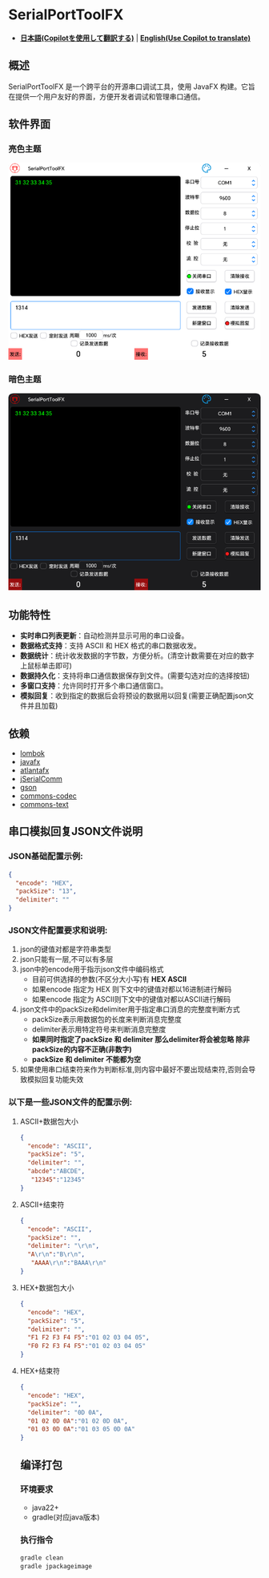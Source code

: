 # SerialPortToolFX

- [**日本語(Copilotを使用して翻訳する)**](README_JP.md) | [**English(Use Copilot to translate)**](README_EN.md)

## 概述

SerialPortToolFX 是一个跨平台的开源串口调试工具，使用 JavaFX 构建。它旨在提供一个用户友好的界面，方便开发者调试和管理串口通信。

## 软件界面

### 亮色主题

![light](img/light.png)

### 暗色主题

![daek](img/dark.png)

## 功能特性

- **实时串口列表更新**：自动检测并显示可用的串口设备。
- **数据格式支持**：支持 ASCII 和 HEX 格式的串口数据收发。
- **数据统计**：统计收发数据的字节数，方便分析。(清空计数需要在对应的数字上鼠标单击即可)
- **数据持久化**：支持将串口通信数据保存到文件。(需要勾选对应的选择按钮)
- **多窗口支持**：允许同时打开多个串口通信窗口。
- **模拟回复**：收到指定的数据后会将预设的数据用以回复(需要正确配置json文件并且加载)

## 依赖

- [lombok](https://github.com/projectlombok/lombok)
- [javafx](https://github.com/openjdk/jfx)
- [atlantafx](https://github.com/mkpaz/atlantafx)
- [jSerialComm](https://github.com/Fazecast/jSerialComm)
- [gson](https://github.com/google/gson)
- [commons-codec](https://github.com/apache/commons-codec)
- [commons-text](https://github.com/apache/commons-text)

## 串口模拟回复JSON文件说明

### JSON基础配置示例:

```json
{
  "encode": "HEX",
  "packSize": "13",
  "delimiter": ""
}
```

### JSON文件配置要求和说明:

1. json的键值对都是字符串类型
2. json只能有一层,不可以有多层
3. json中的encode用于指示json文件中编码格式
    - 目前可供选择的参数(不区分大小写)有 **HEX  ASCII**
    - 如果encode 指定为  HEX  则下文中的键值对都以16进制进行解码
    - 如果encode 指定为  ASCII则下文中的键值对都以ASCII进行解码
4. json文件中的packSize和delimiter用于指定串口消息的完整度判断方式
    - packSize表示用数据包的长度来判断消息完整度
    - delimiter表示用特定符号来判断消息完整度
    - **如果同时指定了packSize 和 delimiter  那么delimiter将会被忽略 除非 packSize的内容不正确(非数字)**
    - **packSize 和 delimiter 不能都为空**
5. 如果使用串口结束符来作为判断标准,则内容中最好不要出现结束符,否则会导致模拟回复功能失效

### 以下是一些JSON文件的配置示例:

1. ASCII+数据包大小

   ```json
   {
     "encode": "ASCII",
     "packSize": "5",
     "delimiter": "",
     "abcde":"ABCDE",
      "12345":"12345"
   }
   ```

2. ASCII+结束符

   ```json
   {
     "encode": "ASCII",
     "packSize": "",
     "delimiter": "\r\n",
     "A\r\n":"B\r\n",
      "AAAA\r\n":"BAAA\r\n"
   }
   ```

3. HEX+数据包大小

   ```json
   {
     "encode": "HEX",
     "packSize": "5",
     "delimiter": "",
     "F1 F2 F3 F4 F5":"01 02 03 04 05",
     "F0 F2 F3 F4 F5":"01 02 03 04 05"
   }
   ```

4. HEX+结束符

   ```json
   {
     "encode": "HEX",
     "packSize": "",
     "delimiter": "0D 0A",
     "01 02 0D 0A":"01 02 0D 0A",
     "01 03 0D 0A":"01 03 05 0D 0A"
   }
   ```
   
   ## 编译打包
   
   ### 环境要求
   
   - java22+
   - gradle(对应java版本)
   
   ### 执行指令
   
   ```powershell
   gradle clean
   gradle jpackageimage
   ```
   
   

